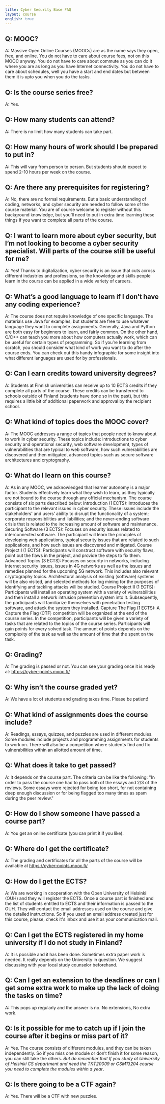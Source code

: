 ```yaml
---
title: Cyber Security Base FAQ
layout: course
english: true
---
```


## Q: MOOC?

A: Massive Open Online Courses (MOOCs) are as the name says they open, free, and online. You do not have to care about course fees, not on this MOOC anyway. You do not have to care about commute as you can do it where you are as long as you have Internet connectivity. You do not have to care about schedules, well you have a start and end dates but between them it is upto you when you do the tasks. 

## Q: Is the course series free?

A: Yes.

## Q: How many students can attend? 

A: There is no limit how many students can take part.

## Q: How many hours of work should I be prepared to put in?

A: This will vary from person to person. But students should expect to spend 2-10 hours per week on the course.

## Q: Are there any prerequisites for registering?

A: No, there are no formal requirements. But a basic understanding of coding, networks, and cyber security are needed to follow some of the course material. You are of course welcome to register without this background knowledge, but you’ll need to put in extra time learning these things if you want to complete all parts of the course.

## Q: I want to learn more about cyber security, but I’m not looking to become a cyber security specialist. Will parts of the course still be useful for me?

A: Yes! Thanks to digitalization, cyber security is an issue that cuts across different industries and professions, so the knowledge and skills people learn in the course can be applied in a wide variety of careers.

## Q: What’s a good language to learn if I don’t have any coding experience?

A: The course does not require knowledge of one specific language. The materials use Java for examples, but students are free to use whatever language they want to complete assignments.
Generally, Java and Python are both easy for beginners to learn, and fairly common. On the other hand, C/C++ can teach you more about how computers actually work, which can be useful for certain types of programming.
So if you’re learning from scratch, you should consider what kind of work you want to do after the course ends. You can check out this handy infographic for some insight into what different languages are used for by professionals.

## Q: Can I earn credits toward university degrees?

A: Students at Finnish universities can receive up to 10 ECTS credits if they complete all parts of the course. These credits can be transferred to schools outside of Finland (students have done so in the past), but this requires a little bit of additional paperwork and approval by the recipient school. 

## Q: What kind of topics does the MOOC cover?

A: The MOOC addresses a range of topics that people need to know about to work in cyber security. These topics include: introductions to cyber security and operational security,  web software development, types of vulnerabilities that are typical to web software, how such vulnerabilities are discovered and then mitigated, advanced topics such as secure software architectures and cryptography.

## Q: What do I learn on this course?

A: As in any MOOC, we acknowledged that learner autonomy is a major factor. Students
effectively learn what they wish to learn, as they typically are not bound to the course
through any official mechanism. The course consists of six parts described below:
Introduction (1 ECTS): Introduces the participant to the relevant issues in cyber security. These issues include the stakeholders' and users' ability to disrupt the functionality of a system; corporate responsibilities and liabilities; and the never-ending software crisis that is related to the increasing amount of software and maintenance.
Securing Software (3 ECTS): Focuses on security issues related to interconnected software. The participant will learn the principles of developing web applications, typical security issues that are related to such applications, and how such issues are discovered and mitigated.
Course Project I (1 ECTS): Participants will construct software with security flaws, point out the flaws in the project, and provide the steps to fix them.
Advanced Topics (3 ECTS): Focuses on security in networks, including internet security issues, issues in 4G networks as well as the issues and remedies planned for the upcoming 5G network. This includes also relevant cryptography topics. Architectural analysis of existing (software) systems will be also visited, and selected methods for log mining for the purposes of identifying and tackling attacks will be studied.
Course Project II (1 ECTS): Participants will install an operating system with a variety of vulnerabilities and then install a network intrusion prevention system into it. Subsequently, the participants will familiarize themselves with penetration testing software, and attack the system they installed.
Capture The Flag (1 ECTS): A Capture the Flag (CTF) competition will be organized at the end of the course series. In the competition, participants will be given a variety of tasks that are related to the topics of the course series. Participants will gain points for every solved task. The amount of points depends on the complexity of the task as well as the amount of time that the spent on the task.

## Q: Grading?

A: The grading is passed or not. You can see your grading once it is ready at: https://cyber-points.mooc.fi/

## Q: Why isn’t the course graded yet?

A: We have a lot of students and grading takes time. Please be patient!

## Q: What kind of assignments does the course include?

A: Readings, essays, quizzes, and puzzles are used in different modules. Some modules include projects and programming assignments for students to work on. There will also be a competition where students find and fix vulnerabilities within an allotted amount of time.

## Q: What does it take to get passed?

A: It depends on the course part.  The criteria can be like the following:  "In order to pass the course one had to pass both of the essays and 2/3 of the reviews. Some essays were rejected for being too short, for not containing deep enough discussion or for being flagged too many times as spam during the peer review."
 
## Q: How do I show someone I have passed a course part?

A: You get an online certificate (you can print it if you like). 

## Q: Where do I get the certificate?

A: The grading and certificates for all the parts of the course will be available at https://cyber-points.mooc.fi/

## Q: How do I get the ECTS?

A: We are working in cooperation with the Open University of Helsinki (OUH) and they will register the ECTS. Once a course part is finished and the list of students entitled to ECTS and their information is passed to the OUH. They will contact the email addresses used on the course and give the detailed instructions. So if you used an email address created just for this course, please, check it's inbox and use it as your communication mail. 

## Q: Can I get the ECTS registered in my home university if I do not study in Finland?

A: It is possible and it has been done. Sometimes extra paper work is needed. It really depends on the University in question. We suggest discussing with your local study counselor beforehand.  

## Q: Can I get an extension to the deadlines or can I get some extra work to make up the lack of doing the tasks on time?

A: This pops up regularly and the answer is no. No extensions, No extra work.  

## Q: Is it possible for me to catch up if I join the course after it begins or miss part of it?

A: Yes. The course consists of different modules, and they can be taken independently. So if you miss one module or don’t finish it for some reason, you can still take the others. _But do remember that If you study at University of Helsinki CS department and need the TKT20009 or CSM13204 course you need to complete the modules within a year_.

## Q: Is there going to be a CTF again?

A: Yes. There will be a CTF with new puzzles.
